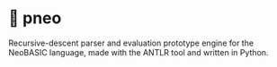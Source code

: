 # 🐍 pneo

Recursive-descent parser and evaluation prototype engine for the NeoBASIC language, made with the ANTLR tool and written in Python.
